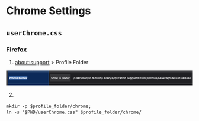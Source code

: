 # Chrome Settings

## `userChrome.css`

### Firefox

1. <about:support> > Profile Folder

![Profile Folder](Profile%20Folder.png)

2. 
```shell script
mkdir -p $profile_folder/chrome;
ln -s "$PWD/userChrome.css" $profile_folder/chrome/
```
